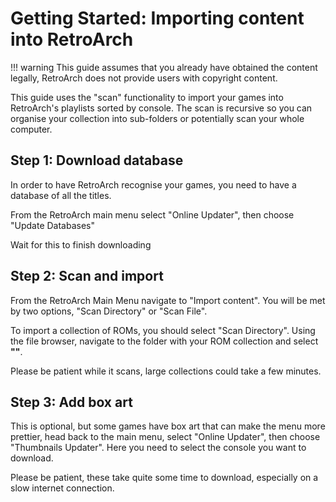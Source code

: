 # Getting Started: Importing content into RetroArch

!!! warning
    This guide assumes that you already have obtained the content legally, RetroArch does not provide users with copyright content.

This guide uses the "scan" functionality to import your games into RetroArch's playlists sorted by console. The scan is recursive so you can organise your collection into sub-folders or potentially scan your whole computer.

## Step 1: Download database

In order to have RetroArch recognise your games, you need to have a database of all the titles.

From the RetroArch main menu select "Online Updater", then choose "Update Databases"

Wait for this to finish downloading

## Step 2: Scan and import

From the RetroArch Main Menu navigate to "Import content". You will be met by two options, "Scan Directory" or "Scan File".

To import a collection of ROMs, you should select "Scan Directory". Using the file browser, navigate to the folder with your ROM collection and select **"<Scan This Directory>"**.

Please be patient while it scans, large collections could take a few minutes.

## Step 3: Add box art

This is optional, but some games have box art that can make the menu more prettier, head back to the main menu, select "Online Updater", then choose "Thumbnails Updater". Here you need to select the console you want to download.

Please be patient, these take quite some time to download, especially on a slow internet connection.

